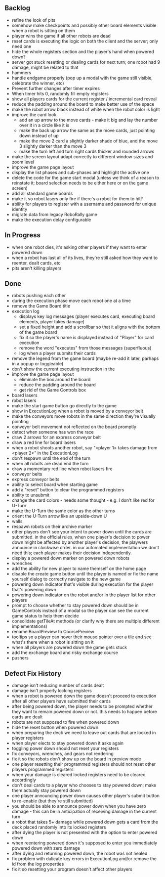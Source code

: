 ## Backlog
* refine the look of pits
* somehow make checkpoints and possibly other board elements visible when a robot is sitting on them
* player wins the game if all other robots are dead
* reset cards is executing the logic on both the client and the server; only need one
* hide the whole registers section and the player's hand when powered down?
* server got stuck resetting or dealing cards for next turn; one robot had 9 damage, might be related to that
* hammers
* handle endgame properly (pop up a modal with the game still visible, celebrate the winner, etc)
* Prevent further changes after timer expires
* When timer hits 0, randomly fill empty registers
* show all players cards for the current register / incremental card reveal
* reduce the padding around the board to make better use of the space
* make the robot arrow black instead of white when the robot color is light
* improve the card look
    * add an up arrow to the move cards - make it big and lay the number over it in a circle like it is
    * make the back up arrow the same as the move cards, just pointing down instead of up
    * make the move 2 card a slightly darker shade of blue, and the move 3 slightly darker than the move 3
    * make the turn left and turn right cards thicker and rounded arrows
* make the screen layout adapt correctly to different window sizes and zoom level
* improve the game page layout
* display the list phases and sub-phases and highlight the active one
* delete the code for the game start modal (unless we think of a reason to reinstate it; board selection needs to be either here or on the game screen)
* add all standard game boards
* make it so robot lasers only fire if there's a robot for them to hit?
* ability for players to register with a username and password for unique identity
* migrate data from legacy RoboRally game
* make the execution delay configurable

## In Progress
* when one robot dies, it's asking other players if they want to enter powered down
* when a robot has last all of its lives, they're still asked how they want to reenter, dealt cards, etc
* pits aren't killing players

## Done
* robots pushing each other
* during the execution phase move each robot one at a time
* remove the Game Board title
* execution log
    * displays key log messages (player executes card, executing board elements, player takes damage)
    * set a fixed height and add a scrollbar so that it aligns with the bottom of the game board
    * fix it so the player's name is displayed instead of "Player" for card execution
    * remove the word "executes" from those messages (superfluous)
    * log when a player submits their cards
* remove the legend from the game board (maybe re-add it later, parhaps in a popup or toggleable)
* don't show the current executing instruction in the 
* improve the game page layout
    * eliminate the box around the board
    * reduce the padding around the board
    * get rid of the Game Controls box
* board lasers
* robot lasers
* make the start game button go directly to the game
* show in ExecutionLog when a robot is moved by a conveyor belt
* make the conveyors move robots in the same direction they're visually pointing
* conveyor belt movement not reflected on the board promptly
* detect when someone has won the race
* draw 2 arrows for an express conveyor belt
* draw a red line for board lasers
* when a robot shoots another robot, say "<player 1> takes <n> damage from <player 2>" in the ExecutionLog
* don't respawn until the end of the turn
* when all robots are dead end the turn
* draw a momentary red line when robot lasers fire
* conveyor belts
* express conveyor belts
* ability to select board when starting game
* add a "reset" button to clear the programmed registers
* ability to unsubmit
* change the card colors - needs some thought - e.g. I don't like red for U-Turn
* make the U-Turn the same color as the other turns
* orient the U-Turn arrow like an upside-down U
* walls
* respawn robots on their archive marker
* other players don't see your intent to power down until the cards are submitted.  in the official rules, when one player's decision to power down might be affected by another player's decision, the playwers announce in clockwise order. in our automated implementation we don't need this; each player makes their decision independently.
* display a powered down marker on powered down robots
* wrenches
* add the ability for new player to name themself on the home page
* disable the create game button until the player is named or fix the name yourself dialog to correctly navigate to the new game
* powering down indicator that's visible during execution for the player that's powering down
* powering down indicator on the robot and/or in the player list for other players
* prompt to choose whether to stay powered down should be in GameControls instead of a modal so the player can see the current game status to help them decide
* consolidate getTileAt methods (or clarify why there are multiple different implementations)
* rename BoardPreview to CoursePreview
* tooltips so a player can hover their mouse pointer over a tile and see what's there when a robot is sitting on it
* when all players are powered down the game gets stuck
* add the exchange board and risky exchange course
* pushers


## Defect Fix History
* damage isn't reducing number of cards dealt
* damage isn't properly locking registers
* when a robot is powered down the game doesn't proceed to execution after all other players have submitted their cards
* after being powered down, the player needs to be prompted whether they want to remain powered down or not.  this needs to happen before cards are dealt
* robots are not supposed to fire when powered down
* hide the reset button when powered down
* when preparing the deck we need to leave out cards that are locked in player registers
* when player elects to stay powered down it asks again
* toggling power down should not reset your registers
* fix conveyors, wrenches, and gears not rendering
* fix it so the robots don't show up on the board in preview mode
* one player resetting their programmed registers should not reset other players programmed registers
* when your damage is cleared locked registers need to be cleared accordingly
* don't deal cards to a player who chooses to stay powered down; make them actually stay powered down
* one player announcing power down causes other player's submit button to re-enable (but they're still submitted)
* you should be able to announce power down when you have zero damage - this can be in anticipation of receiving damage in the current turn
* a robot that takes 5+ damage while powered down gets a card from the deck placed randomly into its locked registers
* after dying the player is not presented with the option to enter powered down
* when reentering powered down it's supposed to enter you immediately powered down with zero damage
* after dying and returning powered down, the robot was not healed
* fix problem with dulicate key errors in ExecutionLog and/or remove the id from the log properties
* fix it so resetting your program doesn't affect other players
